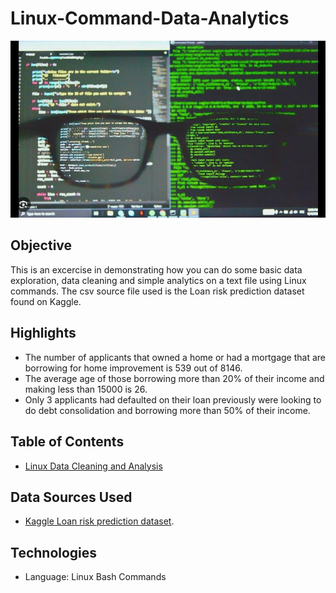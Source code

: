 # Linux-Command-Data-Analytics

![Linux Terminal Commands](https://github.com/danvuk567/Linux-Command-Data-Analytics/blob/main/images/linux_terminal_commands.jpg?raw=true)

## **Objective** ##

This is an excercise in demonstrating how you can do some basic data exploration, data cleaning and simple analytics on a text file using Linux commands. The csv source file used is the Loan risk prediction dataset found on Kaggle.

## **Highlights** ##

* The number of applicants that owned a home or had a mortgage that are borrowing for home improvement is 539 out of 8146.
* The average age of those borrowing more than 20% of their income and making less than 15000 is 26.
* Only 3 applicants had defaulted on their loan previously were looking to do debt consolidation and borrowing more than 50% of their income.

## **Table of Contents** ##

- [Linux Data Cleaning and Analysis](https://github.com/danvuk567/Linux-Command-Data-Analytics/blob/main/Linux-Data-Cleaning-and-Analysis/readme.md)
  
## **Data Sources Used** ##

- [Kaggle Loan risk prediction dataset](https://www.kaggle.com/datasets/ganjerlawrence/loan-risk-prediction-dataset).
  
## **Technologies** ##

- Language: Linux Bash Commands 

